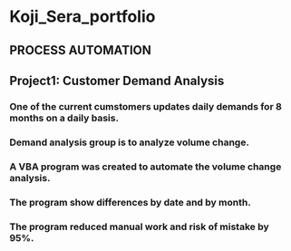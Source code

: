 # Koji_Sera_portfolio

## PROCESS AUTOMATION

## Project1: Customer Demand Analysis
### One of the current cumstomers updates daily demands for 8 months on a daily basis.
### Demand analysis group is to analyze volume change.
### A VBA program was created to automate the volume change analysis.
### The program show differences by date and by month.
### The program reduced manual work and risk of mistake by 95%.


